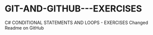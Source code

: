 # GIT-AND-GITHUB---EXERCISES
C# CONDITIONAL STATEMENTS AND LOOPS - EXERCISES
Changed Readme on GitHub
